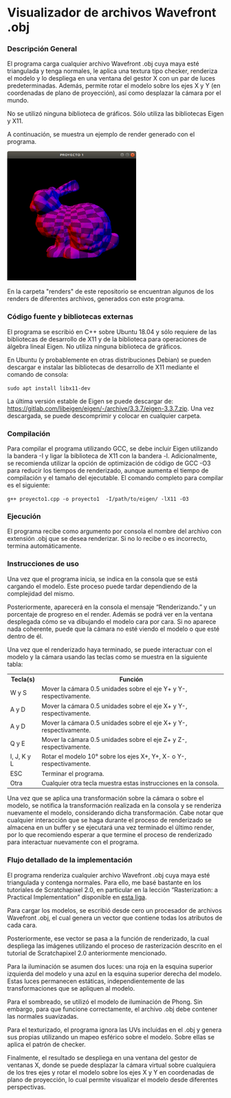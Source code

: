 # Visualizador de archivos Wavefront .obj

### Descripción General
<p>El programa carga cualquier archivo Wavefront .obj cuya maya esté triangulada y tenga normales, le aplica una textura tipo checker, renderiza el modelo y lo despliega en una ventana del gestor X con un par de luces predeterminadas. Además, permite rotar el modelo sobre los ejes X y Y (en coordenadas de plano de proyección), así como desplazar la cámara por el mundo.</p>
<p>No se utilizó ninguna biblioteca de gráficos. Sólo utiliza las bibliotecas Eigen y X11.</p>
<p>A continuación, se muestra un ejemplo de render generado con el programa.</p>
<img alt="Render del conejo de Stanford." height="300px" width="300px" src="https://raw.githubusercontent.com/Davacas/Visualizador-Archivos-OBJ/master/renders/render_conejo.png">
<p>En la carpeta "renders" de este repositorio se encuentran algunos de los renders de diferentes archivos, generados con este programa.</p>

### Código fuente y bibliotecas externas
<p>El programa se escribió en C++ sobre Ubuntu 18.04 y sólo requiere de las bibliotecas de desarrollo de X11 y de la biblioteca para operaciones de álgebra lineal Eigen. No utiliza ninguna biblioteca de gráficos.</p>
<p>En Ubuntu (y probablemente en otras distribuciones Debian) se pueden descargar e instalar las bibliotecas de desarrollo de X11 mediante el comando de consola:</p> 
<p><code>sudo apt install libx11-dev</code></p>
<p>La última versión estable de Eigen se puede descargar de: <a href="https://gitlab.com/libeigen/eigen/-/archive/3.3.7/eigen-3.3.7.zip">https://gitlab.com/libeigen/eigen/-/archive/3.3.7/eigen-3.3.7.zip</a>. Una vez descargada, se puede descomprimir y colocar en cualquier carpeta.</p>

### Compilación
<p>Para compilar el programa utilizando GCC, se debe incluir Eigen utilizando la bandera -I y ligar la biblioteca de X11 con la bandera -l. Adicionalmente, se recomienda utilizar la opción de optimización de código de GCC -O3 para reducir los tiempos de renderizado, aunque aumenta el tiempo de compilación y el tamaño del ejecutable. El comando completo para compilar es el siguiente:</p>
<p><code>g++ proyecto1.cpp -o proyecto1  -I/path/to/eigen/ -lX11 -O3</code></p>

### Ejecución
<p>El programa recibe como argumento por consola el nombre del archivo con extensión .obj que se desea renderizar. Si no lo recibe o es incorrecto, termina automáticamente.</p>
  
### Instrucciones de uso
<p>Una vez que el programa inicia, se indica en la consola que se está cargando el modelo. Este proceso puede tardar dependiendo de la complejidad del mismo.</p>
<p>Posteriormente, aparecerá en la consola el mensaje “Renderizando.” y un porcentaje de progreso en el render. Además se podrá ver en la ventana desplegada cómo se va dibujando el modelo cara por cara. Si no aparece nada coherente, puede que la cámara no esté viendo el modelo o que esté dentro de él.</p>
<p>Una vez que el renderizado haya terminado, se puede interactuar con el modelo y la cámara usando las teclas como se muestra en la siguiente tabla:</p>
 <table>
  <tr>
    <th>Tecla(s)</th>
    <th>Función</th>
  </tr>
  <tr>
    <td>W y S</td>
    <td>Mover la cámara 0.5 unidades sobre el eje Y+ y Y-, respectivamente.</td>
  </tr>
  <tr>
    <td>A y D</td>
    <td>Mover la cámara 0.5 unidades sobre el eje X+ y Y-, respectivamente.</td>
  </tr>
  <tr>
    <td>A y D</td>
    <td>Mover la cámara 0.5 unidades sobre el eje X+ y Y-, respectivamente.</td>
  </tr>
  <tr>
    <td>Q y E</td>
    <td>Mover la cámara 0.5 unidades sobre el eje Z+ y Z-, respectivamente.</td>
  </tr>
  <tr>
    <td>I, J, K y L </td>
    <td>Rotar el modelo 10° sobre los ejes X+, Y+, X- o Y-, respectivamente.</td>
  </tr>
  <tr>
    <td>ESC</td>
    <td>Terminar el programa.</td>
  </tr>
  <tr>
    <td>Otra</td>
    <td>Cualquier otra tecla muestra estas instrucciones en la consola.</td>
  </tr>  
</table> 
<p>Una vez que se aplica una transformación sobre la cámara o sobre el modelo, se notifica la transformación realizada en la consola y se renderiza nuevamente el modelo, considerando dicha transformación. Cabe notar que cualquier interacción que se haga durante el proceso de renderizado se almacena en un buffer y se ejecutará una vez terminado el último render, por lo que recomiendo esperar a que termine el proceso de renderizado para interactuar nuevamente con el programa.</p>

### Flujo detallado de la implementación
<p>El programa renderiza cualquier archivo Wavefront .obj cuya maya esté triangulada y contenga normales. Para ello, me basé bastante en los tutoriales de Scratchapixel 2.0, en particular en la lección “Rasterization: a Practical Implementation” disponible en <a href="https://www.scratchapixel.com/lessons/3d-basic-rendering/rasterization-practical-implementation">esta liga</a>.</p>
<p>Para cargar los modelos, se escribió desde cero un procesador de archivos Wavefront .obj, el cual genera un vector que contiene todas los atributos de cada cara.</p>
<p>Posteriormente, ese vector se pasa a la función de renderizado, la cual despliega las imágenes utilizando el proceso de rasterización descrito en el tutorial de Scratchapixel 2.0 anteriormente mencionado.</p>
<p>Para la iluminación se asumen dos luces: una roja en la esquina superior izquierda del modelo y una azul en la esquina superior derecha del modelo. Estas luces permanecen estáticas, independientemente de las transformaciones que se apliquen al modelo.</p>
<p>Para el sombreado, se utilizó el modelo de iluminación de Phong. Sin embargo, para que funcione correctamente, el archivo .obj debe contener las normales suavizadas.</p>
<p>Para el texturizado, el programa ignora las UVs incluidas en el .obj y genera sus propias utilizando un mapeo esférico sobre el modelo. Sobre ellas se aplica el patrón de checker.</p>
<p>Finalmente, el resultado se despliega en una ventana del gestor de ventanas X, donde se puede desplazar la cámara virtual sobre cualquiera de los tres ejes y rotar el modelo sobre los ejes X y Y en coordenadas de plano de proyección, lo cual permite visualizar el modelo desde diferentes perspectivas.</p>
